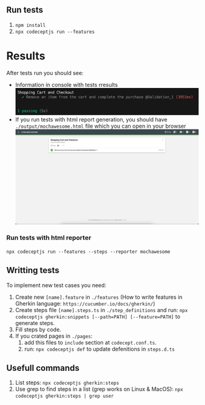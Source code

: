 ## Run tests
1. `npm install`
2. `npx codeceptjs run --features`

# Results
After tests run you should see:
 - Information in console with tests rresults ![Alt text](image.png)
 - If you run tests with html report generation, you should have `./output/mochawesome.html` file which you can open in your browser ![Alt text](image-1.png)
### Run tests with html reporter
`npx codeceptjs run --features --steps --reporter mochawesome`

## Writting tests
To implement new test cases you need:
1. Create new `[name].feature` in `./features` (How to write features in Gherkin language: `https://cucumber.io/docs/gherkin/`)
2. Create steps file `[name].steps.ts` in `./step_definitions` and run: `npx codeceptjs gherkin:snippets [--path=PATH] [--feature=PATH]` to generate steps.
3. Fill steps by code.
4. If you crated pages in `./pages`:
   1. add this files to `include` section at `codecept.conf.ts`.
   2. run: `npx codeceptjs def` to update defenitions in `steps.d.ts`

## Usefull commands

1. List steps: `npx codeceptjs gherkin:steps`
2. Use grep to find steps in a list (grep works on Linux & MacOS):
`npx codeceptjs gherkin:steps | grep user`


